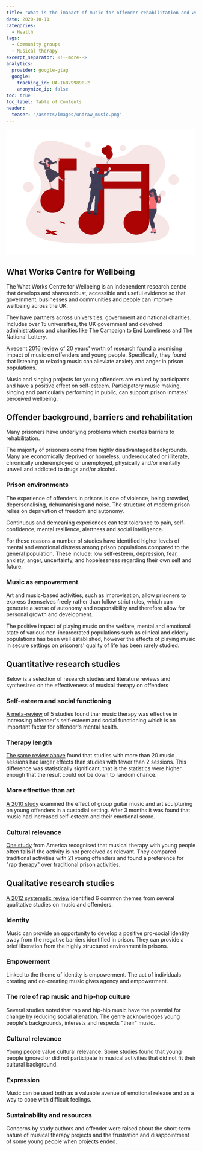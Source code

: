 ```yaml
---
title: "What is the imapact of music for offender rehabilitation and wellbeing?"
date: 2020-10-11
categories:
  - Health
tags:
  - Community groups
  - Musical therapy
excerpt_separator: <!--more-->
analytics:
  provider: google-gtag
  google:
    tracking_id: UA-168799890-2
    anonymize_ip: false
toc: true
toc_label: Table of Contents
header:
  teaser: "/assets/images/undraw_music.png"
---
```


![](/assets/images/undraw_music.png)

## What Works Centre for Wellbeing

The What Works Centre for Wellbeing is an independent research centre that develops and shares robust, accessible and useful evidence so that government, businesses and communities and people can improve wellbeing across the UK.

They have partners across universities, government and national charities. Includes over 15 universities, the UK government and devolved administrations and charities like The Campaign to End Loneliness and The National Lottery.

A recent [2016 review](https://whatworkswellbeing.org/resources/music-singing-and-wellbeing/) of 20 years' worth of research found a promising impact of music on offenders and young people. Specifically, they found that listening to relaxing music can alleviate anxiety and anger in prison populations.

Music and singing projects for young offenders are valued by participants and have a positive effect on self-esteem. Participatory music making, singing and particularly performing in public, can support prison inmates' perceived wellbeing.

## Offender background, barriers and rehabilitation

Many prisoners have underlying problems which creates barriers to rehabilitation.

The majority of prisoners come from highly disadvantaged backgrounds. Many are economically deprived or homeless, undereducated or illiterate, chronically underemployed or unemployed, physically and/or mentally unwell and addicted to drugs and/or alcohol.

### Prison environments

The experience of offenders in prisons is one of violence, being crowded, depersonalising, dehumanising and noise. The structure of modern prison relies on deprivation of freedom and autonomy.

Continuous and demeaning experiences can test tolerance to pain, self-confidence, mental resilience, alertness and social intelligence.

For these reasons a number of studies have identified higher levels of mental and emotional distress among prison populations compared to the general population. These include: low self-esteem, depression, fear, anxiety, anger, uncertainty, and hopelessness regarding their own self and future.

### Music as empowerment

Art and music-based activities, such as improvisation, allow prisoners to express themselves freely rather than follow strict rules, which can generate a sense of autonomy and responsibility and therefore allow for personal growth and development.

The positive impact of playing music on the welfare, mental and emotional state of various non-incarcerated populations such as clinical and elderly populations has been well established, however the effects of playing music in secure settings on prisoners' quality of life has been rarely studied.

##  Quantitative research studies

Below is a selection of research studies and literature reviews and synthesizes on the effectiveness of musical therapy on offenders

###  Self-esteem and social functioning

[A meta-review](https://doi.org/10.1007/s11292-015-9250-y) of 5 studies found thar music therapy was effective in increasing offender's self-esteem and social functioning which is an important factor for offender's mental health.

### Therapy length

[The same review above](https://doi.org/10.1007/s11292-015-9250-y) found that studies with more than 20 music sessions had larger effects than studies with fewer than 2 sessions. This difference was statistically significant, that is the statistics were higher enough that the result could *not* be down to random chance.

###  More effective than art

[A 2010 study](https://doi.org/10.1386/ijcm.3.1.47/1) examined the effect of group guitar music and art sculpturing on young offenders in a custodial setting. After 3 months it was found that music had increased self-esteem and their emotional score.

### Cultural relevance

[One study](https://doi.org/10.1300/J009v26n03_06) from America recognised that musical therapy with young people often fails if the activity is not perceived as relevant. They compared traditional activities with 21 young offenders and found a preference for "rap therapy" over traditional prison activities.

##  Qualitative research studies

[A 2012 systematic review](https://doi.org/10.1093/heapro/das005) identified 6 common themes from several qualitative studies on music and offenders.

### Identity

Music can provide an opportunity to develop a positive pro-social identity away from the negative barriers identified in prison. They can provide a brief liberation from the highly structured environment in prisons.

### Empowerment

Linked to the theme of identity is empowerment. The act of individuals creating and co-creating music gives agency and empowerment.

### The role of rap music and hip-hop culture

Several studies noted that rap and hip-hip music have the potential for change by reducing social alienation. The genre acknowledges young people's backgrounds, interests and respects "their" music.

### Cultural relevance

Young people value cultural relevance. Some studies found that young people ignored or did not participate in musical activities that did not fit their cultural background.

###  Expression

Music can be used both as a valuable avenue of emotional release and as a way to cope with difficult feelings.

###  Sustainability and resources

Concerns by study authors and offender were raised about the short-term nature of musical therapy projects and the frustration and disappointment of some young people when projects ended.
